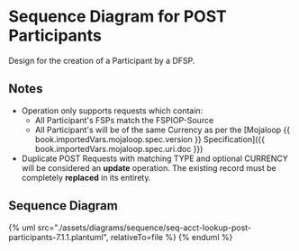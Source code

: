 # Sequence Diagram for POST Participants

Design for the creation of a Participant by a DFSP.

## Notes
- Operation only supports requests which contain:
    - All Participant's FSPs match the FSPIOP-Source
    - All Participant's will be of the same Currency as per the [Mojaloop {{ book.importedVars.mojaloop.spec.version }} Specification]({{ book.importedVars.mojaloop.spec.uri.doc }})
- Duplicate POST Requests with matching TYPE and optional CURRENCY will be considered an __update__ operation. The existing record must be completely **replaced** in its entirety. 

## Sequence Diagram

{% uml src="./assets/diagrams/sequence/seq-acct-lookup-post-participants-7.1.1.plantuml", relativeTo=file %}
{% enduml %}
